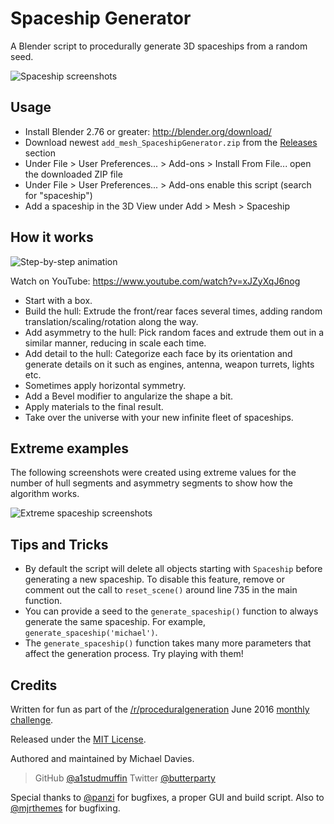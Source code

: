 # Spaceship Generator

A Blender script to procedurally generate 3D spaceships from a random seed.

![Spaceship screenshots](https://raw.githubusercontent.com/a1studmuffin/SpaceshipGenerator/master/screenshots/spaceships_grid.jpg)

Usage
-----
* Install Blender 2.76 or greater: http://blender.org/download/
* Download newest `add_mesh_SpaceshipGenerator.zip` from the  [Releases](https://github.com/a1studmuffin/SpaceshipGenerator/releases) section
* Under File > User Preferences... > Add-ons > Install From File... open the downloaded ZIP file
* Under File > User Preferences... > Add-ons enable this script (search for "spaceship")
* Add a spaceship in the 3D View under Add > Mesh > Spaceship

How it works
------------

![Step-by-step animation](https://raw.githubusercontent.com/a1studmuffin/SpaceshipGenerator/master/screenshots/step-by-step-animation.gif)

Watch on YouTube: https://www.youtube.com/watch?v=xJZyXqJ6nog

* Start with a box.
* Build the hull: Extrude the front/rear faces several times, adding random translation/scaling/rotation along the way.
* Add asymmetry to the hull: Pick random faces and extrude them out in a similar manner, reducing in scale each time.
* Add detail to the hull: Categorize each face by its orientation and generate details on it such as engines, antenna, weapon turrets, lights etc.
* Sometimes apply horizontal symmetry.
* Add a Bevel modifier to angularize the shape a bit.
* Apply materials to the final result.
* Take over the universe with your new infinite fleet of spaceships.

Extreme examples
----------------
The following screenshots were created using extreme values for the number of hull segments and asymmetry segments to show how the algorithm works.

![Extreme spaceship screenshots](https://raw.githubusercontent.com/a1studmuffin/SpaceshipGenerator/master/screenshots/extreme_examples.jpg)

Tips and Tricks
---------------
* By default the script will delete all objects starting with `Spaceship` before generating a new spaceship. To disable this feature, remove or comment out the call to `reset_scene()` around line 735 in the main function.
* You can provide a seed to the `generate_spaceship()` function to always generate the same spaceship. For example, `generate_spaceship('michael')`.
* The `generate_spaceship()` function takes many more parameters that affect the generation process. Try playing with them!

Credits
-------
Written for fun as part of the [/r/proceduralgeneration](https://www.reddit.com/r/proceduralgeneration/) June 2016 [monthly challenge](https://www.reddit.com/r/proceduralgeneration/comments/4mn9gj/monthly_challenge_7_june_2016_procedural/).

Released under the [MIT License].

Authored and maintained by Michael Davies.

> GitHub [@a1studmuffin](https://github.com/a1studmuffin)
> Twitter [@butterparty](https://twitter.com/butterparty)

Special thanks to [@panzi](https://github.com/panzi) for bugfixes, a proper GUI and build script. Also to [@mjrthemes](https://github.com/mjrthemes) for bugfixing.

[MIT License]: http://mit-license.org/
